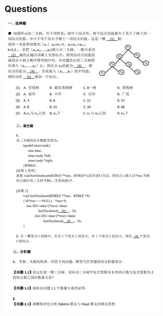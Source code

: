 # Questions
![image](https://github.com/PKU-IMRE/Questions/blob/master/question1.PNG)
![image](https://github.com/PKU-IMRE/Questions/blob/master/question2.PNG)
![image](https://github.com/PKU-IMRE/Questions/blob/master/question3.PNG)
